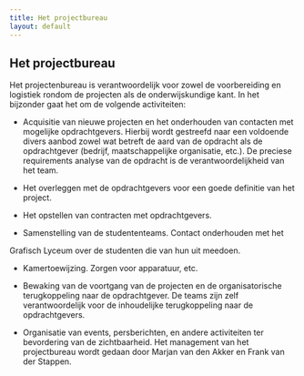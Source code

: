 ```yaml
---
title: Het projectbureau
layout: default
---
```


## Het projectbureau

Het projectenbureau is verantwoordelijk voor zowel de voorbereiding en logistiek rondom de projecten als de onderwijskundige kant. In het bijzonder gaat het om de volgende activiteiten:


* Acquisitie van nieuwe projecten en het onderhouden van contacten met mogelijke opdrachtgevers. Hierbij wordt gestreefd naar een voldoende divers aanbod zowel wat betreft de aard van de opdracht als de opdrachtgever (bedrijf, maatschappelijke organisatie, etc.). De preciese requirements analyse van de opdracht is de verantwoordelijkheid van het team.

* Het overleggen met de opdrachtgevers voor een goede definitie van het project.

* Het opstellen van contracten met opdrachtgevers.

* Samenstelling van de studententeams. Contact onderhouden met het

Grafisch Lyceum over de studenten die van hun uit meedoen.

* Kamertoewijzing. Zorgen voor apparatuur, etc.

* Bewaking van de voortgang van de projecten en de organisatorische terugkoppeling naar de opdrachtgever. De teams zijn zelf verantwoordelijk voor de inhoudelijke terugkoppeling naar de opdrachtgevers.

* Organisatie van events, persberichten, en andere activiteiten ter bevordering van de zichtbaarheid.
Het management van het projectbureau wordt gedaan door Marjan van den Akker en Frank van der Stappen.

